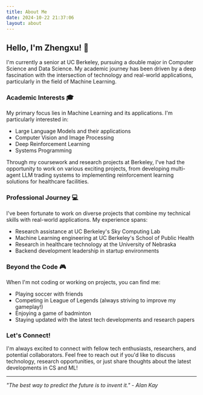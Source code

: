 ```yaml
---
title: About Me
date: 2024-10-22 21:37:06
layout: about
---
```


## Hello, I'm Zhengxu! 👋

I'm currently a senior at UC Berkeley, pursuing a double major in Computer Science and Data Science. My academic journey has been driven by a deep fascination with the intersection of technology and real-world applications, particularly in the field of Machine Learning.

### Academic Interests 🎓

My primary focus lies in Machine Learning and its applications. I'm particularly interested in:
- Large Language Models and their applications
- Computer Vision and Image Processing
- Deep Reinforcement Learning
- Systems Programming

Through my coursework and research projects at Berkeley, I've had the opportunity to work on various exciting projects, from developing multi-agent LLM trading systems to implementing reinforcement learning solutions for healthcare facilities.

### Professional Journey 💻

I've been fortunate to work on diverse projects that combine my technical skills with real-world applications. My experience spans:
- Research assistance at UC Berkeley's Sky Computing Lab
- Machine Learning engineering at UC Berkeley's School of Public Health
- Research in healthcare technology at the University of Nebraska
- Backend development leadership in startup environments

### Beyond the Code 🎮

When I'm not coding or working on projects, you can find me:
- Playing soccer with friends
- Competing in League of Legends (always striving to improve my gameplay!)
- Enjoying a game of badminton
- Staying updated with the latest tech developments and research papers

### Let's Connect!

I'm always excited to connect with fellow tech enthusiasts, researchers, and potential collaborators. Feel free to reach out if you'd like to discuss technology, research opportunities, or just share thoughts about the latest developments in CS and ML!

---

*"The best way to predict the future is to invent it." - Alan Kay*
